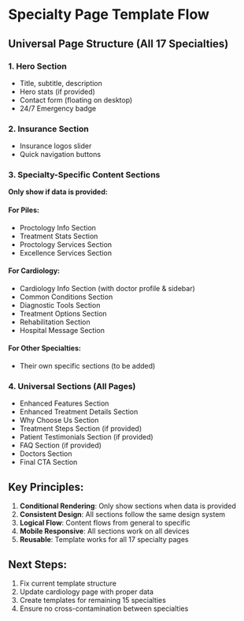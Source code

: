 # Specialty Page Template Flow

## Universal Page Structure (All 17 Specialties)

### 1. Hero Section
- Title, subtitle, description
- Hero stats (if provided)
- Contact form (floating on desktop)
- 24/7 Emergency badge

### 2. Insurance Section
- Insurance logos slider
- Quick navigation buttons

### 3. Specialty-Specific Content Sections
**Only show if data is provided:**

#### For Piles:
- Proctology Info Section
- Treatment Stats Section
- Proctology Services Section
- Excellence Services Section

#### For Cardiology:
- Cardiology Info Section (with doctor profile & sidebar)
- Common Conditions Section
- Diagnostic Tools Section
- Treatment Options Section
- Rehabilitation Section
- Hospital Message Section

#### For Other Specialties:
- Their own specific sections (to be added)

### 4. Universal Sections (All Pages)
- Enhanced Features Section
- Enhanced Treatment Details Section
- Why Choose Us Section
- Treatment Steps Section (if provided)
- Patient Testimonials Section (if provided)
- FAQ Section (if provided)
- Doctors Section
- Final CTA Section

## Key Principles:
1. **Conditional Rendering**: Only show sections when data is provided
2. **Consistent Design**: All sections follow the same design system
3. **Logical Flow**: Content flows from general to specific
4. **Mobile Responsive**: All sections work on all devices
5. **Reusable**: Template works for all 17 specialty pages

## Next Steps:
1. Fix current template structure
2. Update cardiology page with proper data
3. Create templates for remaining 15 specialties
4. Ensure no cross-contamination between specialties